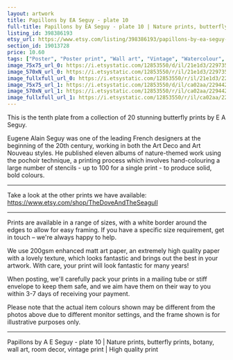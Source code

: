 ```yaml
---
layout: artwork
title: Papillons by EA Seguy - plate 10 
full-title: Papillons by EA Seguy - plate 10 | Nature prints, butterfly prints, botany, wall art, room decor, vintage print | High quality print
listing_id: 398386193
etsy_url: https://www.etsy.com/listing/398386193/papillons-by-ea-seguy-plate-10-nature?utm_source=ds&utm_medium=api&utm_campaign=api
section_id: 19013728
price: 10.60
tags: ["Poster", "Poster print", "Wall art", "Vintage", "Watercolour", "Nature", "Botanical art", "Wildlife", "Nature print", "Butterfly print", "Butterfly art", "Butterfly poster", "High quality print"]
image_75x75_url_0: https://i.etsystatic.com/12853550/d/il/21e1d3/2297352838/il_75x75.2297352838_rg4c.jpg?version=0
image_570xN_url_0: https://i.etsystatic.com/12853550/r/il/21e1d3/2297352838/il_570xN.2297352838_rg4c.jpg
image_fullxfull_url_0: https://i.etsystatic.com/12853550/r/il/21e1d3/2297352838/il_fullxfull.2297352838_rg4c.jpg
image_75x75_url_1: https://i.etsystatic.com/12853550/d/il/ca02aa/2294422368/il_75x75.2294422368_h3sk.jpg?version=0
image_570xN_url_1: https://i.etsystatic.com/12853550/r/il/ca02aa/2294422368/il_570xN.2294422368_h3sk.jpg
image_fullxfull_url_1: https://i.etsystatic.com/12853550/r/il/ca02aa/2294422368/il_fullxfull.2294422368_h3sk.jpg
---
```

This is the tenth plate from a collection of 20 stunning butterfly prints by E A Seguy.

Eugene Alain Seguy was one of the leading French designers at the beginning of the 20th century, working in both the Art Deco and Art Nouveau styles. He published eleven albums of nature-themed work using the pochoir technique, a printing process which involves hand-colouring a large number of stencils - up to 100 for a single print -  to produce solid, bold colours.

---

Take a look at the other prints we have available: https://www.etsy.com/shop/TheDoveAndTheSeagull

---

Prints are available in a range of sizes, with a white border around the edges to allow for easy framing. If you have a specific size requirement, get in touch – we&#39;re always happy to help.

We use 200gsm enhanced matt art paper, an extremely high quality paper with a lovely texture, which looks fantastic and brings out the best in your artwork. With care, your print will look fantastic for many years!

When posting, we&#39;ll carefully pack your prints in a mailing tube or stiff envelope to keep them safe, and we aim have them on their way to you within 3-7 days of receiving your payment.

Please note that the actual item colours shown may be different from the photos above due to different monitor settings, and the frame shown is for illustrative purposes only.

---

Papillons by A E Seguy - plate 10 | Nature prints, butterfly prints, botany, wall art, room decor, vintage print | High quality print
